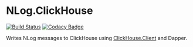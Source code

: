 # NLog.ClickHouse

[![Build Status](https://app.travis-ci.com/mucahitimre/NLog.ClickHouse.svg?branch=master)](https://app.travis-ci.com/mucahitimre/NLog.ClickHouse)
[![Codacy Badge](https://app.codacy.com/project/badge/Grade/ad58c402d96f4dd49501004e824b3a32)](https://www.codacy.com/gh/mucahitimre/NLog.ClickHouse/dashboard?utm_source=github.com&amp;utm_medium=referral&amp;utm_content=mucahitimre/NLog.ClickHouse&amp;utm_campaign=Badge_Grade)

Writes NLog messages to ClickHouse using [ClickHouse.Client](https://github.com/DarkWanderer/ClickHouse.Client) and Dapper. 

